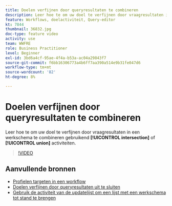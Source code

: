 ```yaml
---
title: Doelen verfijnen door queryresultaten te combineren
description: Leer hoe te om uw doel te verfijnen door vraagresultaten in een werkschema te combineren gebruikend de doorsnede of de vakbondsactiviteiten.
feature: Workflows, doelactiviteit, Query-editor
kt: 7844
thumbnail: 36832.jpg
doc-type: feature video
activity: use
team: WWFRE
role: Business Practitioner
level: Beginner
exl-id: 3bd6a4cf-95ae-4f4a-b53a-ac04a29843f7
source-git-commit: f6bb16306773a4b6ff7aa390a514e9b31fe047d6
workflow-type: tm+mt
source-wordcount: '82'
ht-degree: 8%

---
```


# Doelen verfijnen door queryresultaten te combineren

Leer hoe te om uw doel te verfijnen door vraagresultaten in een werkschema te combineren gebruikend **[!UICONTROL intersection]** of **[!UICONTROL union]** activiteiten.

>[!VIDEO](https://video.tv.adobe.com/v/36832?quality=12)

## Aanvullende bronnen

* [Profielen targeten in een workflow](/help/profile-management/target-profiles-in-a-workflow.md)
* [Doelen verfijnen door queryresultaten uit te sluiten](/help/process-management/refine-targets-by-excluding-query-results.md)
* [Gebruik de activiteit van de updatelijst om een lijst met een werkschema tot stand te brengen](/help/process-management/use-the-update-list-activity.md)
